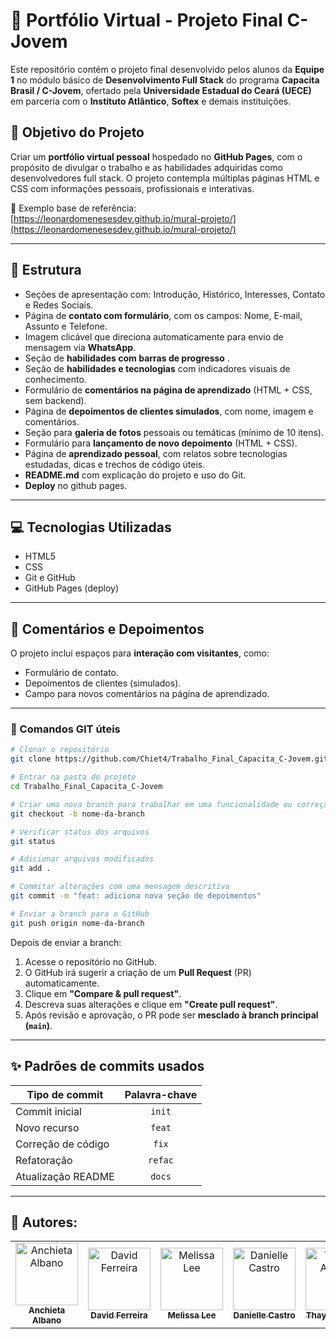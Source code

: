 # 🚀 Portfólio Virtual - Projeto Final C-Jovem

Este repositório contém o projeto final desenvolvido pelos alunos da **Equipe 1** no módulo básico de **Desenvolvimento Full Stack** do programa **Capacita Brasil / C-Jovem**, ofertado pela **Universidade Estadual do Ceará (UECE)** em parceria com o **Instituto Atlântico**, **Softex** e demais instituições.

## 📌 Objetivo do Projeto

Criar um **portfólio virtual pessoal** hospedado no **GitHub Pages**, com o propósito de divulgar o trabalho e as habilidades adquiridas como desenvolvedores full stack. O projeto contempla múltiplas páginas HTML e CSS com informações pessoais, profissionais e interativas.

🔗 Exemplo base de referência: [https://leonardomenesesdev.github.io/mural-projeto/](https://leonardomenesesdev.github.io/mural-projeto/)

---

## 🧩 Estrutura 

  - Seções de apresentação com: Introdução, Histórico, Interesses, Contato e Redes Sociais.
  - Página de **contato com formulário**, com os campos: Nome, E-mail, Assunto e Telefone.
  - Imagem clicável que direciona automaticamente para envio de mensagem via **WhatsApp**.
  - Seção de **habilidades com barras de progresso** .
  - Seção de **habilidades e tecnologias** com indicadores visuais de conhecimento.
  - Formulário de **comentários na página de aprendizado** (HTML + CSS, sem backend).
  - Página de **depoimentos de clientes simulados**, com nome, imagem e comentários.
  - Seção para **galeria de fotos** pessoais ou temáticas (mínimo de 10 itens).
  - Formulário para **lançamento de novo depoimento** (HTML + CSS).
  - Página de **aprendizado pessoal**, com relatos sobre tecnologias estudadas, dicas e trechos de código úteis.
  - **README.md** com explicação do projeto e uso do Git.
  - **Deploy** no github pages.

---

## 💻 Tecnologias Utilizadas

- HTML5
- CSS
- Git e GitHub
- GitHub Pages (deploy)

---

## 💬 Comentários e Depoimentos

O projeto inclui espaços para **interação com visitantes**, como:

- Formulário de contato.
- Depoimentos de clientes (simulados).
- Campo para novos comentários na página de aprendizado.


---

### 🧭 Comandos GIT úteis

```bash
# Clonar o repositório
git clone https://github.com/Chiet4/Trabalho_Final_Capacita_C-Jovem.git

# Entrar na pasta do projeto
cd Trabalho_Final_Capacita_C-Jovem

# Criar uma nova branch para trabalhar em uma funcionalidade ou correção
git checkout -b nome-da-branch

# Verificar status dos arquivos
git status

# Adicionar arquivos modificados
git add .

# Commitar alterações com uma mensagem descritiva
git commit -m "feat: adiciona nova seção de depoimentos"

# Enviar a branch para o GitHub
git push origin nome-da-branch
```

Depois de enviar a branch:

1. Acesse o repositório no GitHub.
2. O GitHub irá sugerir a criação de um **Pull Request** (PR) automaticamente.
3. Clique em **"Compare & pull request"**.
4. Descreva suas alterações e clique em **"Create pull request"**.
5. Após revisão e aprovação, o PR pode ser **mesclado à branch principal (`main`)**.

---

## ✨ Padrões de commits usados

| Tipo de commit     | Palavra-chave |
| ------------------ | :-----------: |
| Commit inicial     |    `init`     |
| Novo recurso       |    `feat`     |
| Correção de código |     `fix`     |
| Refatoração        |    `refac`    |
| Atualização README |    `docs`     |

---

</div>
<h2>🔷 Autores:</h2>
<div>
  <table>
    <tr>
      <td align="center">
        <a href="https://github.com/Chiet4" >
          <img src="https://avatars.githubusercontent.com/u/111232477?v=4" alt="Anchieta Albano"
            width="100px" >
          <br>
          <sub><b>Anchieta Albano</b></sub>
        </a>
      </td>
      <td align="center">
        <a href="https://github.com/davidwferreira">
          <img src="https://avatars.githubusercontent.com/u/203657092?v=4" alt="David Ferreira"
            width="100px" />
          <br />
          <sub><b>David Ferreira</b></sub>
        </a>
      </td>
      <td align="center">
          <a href="https://github.com/meliszalee">
            <img src="https://avatars.githubusercontent.com/u/167802044?v=4" alt="Melissa Lee"
             width="100px" />
            <br />
            <sub><b>Melissa Lee</b></sub>
          </a>
      </td>
      <td align="center">
          <a href="https://github.com/DaniCrisCastro">
            <img src="https://avatars.githubusercontent.com/u/145491691?v=4" alt="Danielle Castro"
             width="100px" />
            <br />
            <sub><b>Danielle Castro</b></sub>
          </a>
      </td>
      </td>
      <td align="center">
          <a href="https://github.com/thaynaxt">
            <img src="https://avatars.githubusercontent.com/u/125219765?v=4" alt="Thayná Albano"
             width="100px" />
            <br />
            <sub><b>Thayná Albano</b></sub>
          </a>
      </td>
    </tr>
  </table>
</div>

